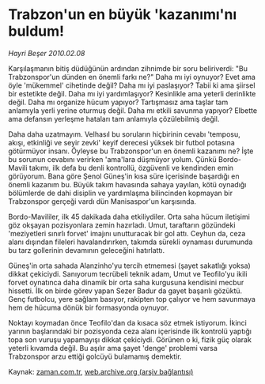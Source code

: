 # Trabzon'un en büyük 'kazanımı'nı buldum!

*Hayri Beşer 2010.02.08*

<tr><td class="metin" colspan="2" style="padding-top: 20px; padding-left: 5px; ">Karşılaşmanın bitiş düdüğünün ardından zihnimde bir soru beliriverdi: "Bu Trabzonspor'un dünden en önemli farkı ne?" Daha mı iyi oynuyor? Evet ama öyle 'mükemmel' cihetinde değil? Daha mı iyi paslaşıyor? Tabii ki ama şiirsel bir estetikte değil. Daha mı iyi yardımlaşıyor? Kesinlikle ama yeterli derinlikte değil. Daha mı organize hücum yapıyor? Tartışmasız ama taşlar tam anlamıyla yerli yerine oturmuş değil. Daha mı etkili savunma yapıyor? Elbette ama defansın yerleşme hataları tam anlamıyla çözülebilmiş değil.</td></tr><tr><td class="metin" colspan="2" style="padding-top: 20px; padding-left: 5px; "><p>Daha daha uzatmayım. Velhasıl bu soruların hiçbirinin cevabı 'temposu, akışı, etkinliği ve seyir zevki' keyif derecesi yüksek bir futbol potasına götürmüyor insanı. Öyleyse bu Trabzonspor'un en önemli kazanımı ne? İşte bu sorunun cevabını verirken 'ama'lara düşmüyor yolum. Çünkü Bordo-Mavili takımı, ilk defa bu denli kontrollü, özgüvenli ve kendinden emin görüyorum. Bana göre Şenol Güneş'in kısa süre içerisinde başardığı en önemli kazanım bu. Büyük takım havasında sahaya yayılan, kötü oynadığı bölümlerde de dahi disiplin ve yardımlaşma bilincinden kopmayan bir Trabzonspor gerçeği vardı dün Manisaspor'un karşısında.
<p> Bordo-Mavililer, ilk 45 dakikada daha etkiliydiler. Orta saha hücum iletişimi göz okşayan pozisyonlara zemin hazırladı. Umut, taraftarın gözündeki 'meziyetleri sınırlı forvet' imajını unutturacak bir gol attı. Ceyhun da, ceza alanı dışından fileleri havalandırırken, takımda sürekli oynaması durumunda bu tarz gollerinin devamının geleceğini hatırlattı.
<p> Güneş'in orta sahada Alanzinho'yu tercih etmemesi (şayet sakatlığı yoksa) dikkat çekiciydi. Sanıyorum tecrübeli teknik adam, Umut ve Teofilo'yu ikili forvet oynatınca daha dinamik bir orta saha kurgusuna kendisini mecbur hissetti. İlk on birde görev yapan Sezer Badur da gayet başarılı gözüktü. Genç futbolcu, yere sağlam basıyor, rakipten top çalıyor ve hem savunmaya hem de hücuma dönük bir formasyonda oynuyor.
<p> Noktayı koymadan önce Teofilo'dan da kısaca söz etmek istiyorum. İkinci yarının başlarındaki bir pozisyonda ceza alanı içerisinde ilk kontrolü yaptığı topa son vuruşu yapamayışı dikkat çekiciydi. Görünen o ki, fizik güç olarak yeterli kıvamda değil. Bu aşılır ama şayet 'denge' problemi varsa Trabzonspor arzu ettiği golcüyü bulamamış demektir. <br/></p></p></p></p></td></tr>

Kaynak: [zaman.com.tr](http://zaman.com.tr/yazar.do?yazino=949229), [web.archive.org (arşiv bağlantısı)](http://web.archive.org/web/20100424091324/http://www.zaman.com.tr:80/yazar.do?yazino=949229)
